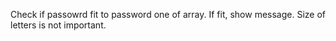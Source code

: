 Check if passowrd fit to password one of array.
If fit, show message.
Size of letters is not important. 